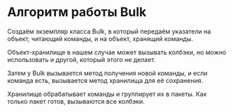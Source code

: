 # Алгоритм работы Bulk
 
Создаём экземпляр класса Bulk,
в который передаём указатели на объект, читающий команды,
и на объект, хранящий команды.

Объект-хранилище в нашем случае может вызывать колбэки,
но можно использовать и другой, который этого не делает.

Затем у Bulk вызывается метод получения новой команды,
и если команда есть, вызывается метод хранилища для её сохранения.

Хранилище обрабатывает команды и группирует их в пакеты.
Как только пакет готов, вызываются все колбэки.